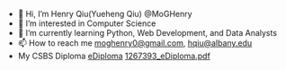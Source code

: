- 👋 Hi, I’m Henry Qiu(Yueheng Qiu) @MoGHenry
- 👀 I’m interested in Computer Science
- 🌱 I’m currently learning Python, Web Development, and Data Analysts
- 📫 How to reach me moghenry0@gmail.com, hqiu@albany.edu
- My CSBS Diploma [eDiploma](https://www.michaelsutter.com/ediploma?fn=diplomastatuscheck&key=02000000f8df3011350f55560d5a0f22b4463b7448ff3135fa2653e944272a554bc928107d22448bbdf970f26694da643315810343e816b20d60a9755420f95ba3cd7a01)
[1267393_eDiploma.pdf](https://github.com/user-attachments/files/18223886/1267393_eDiploma.pdf)
<!---
MoGHenry/MoGHenry is a ✨ special ✨ repository because its `README.md` (this file) appears on your GitHub profile.
You can click the Preview link to take a look at your changes.
--->

